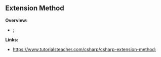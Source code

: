 ## Extension Method

**Overview:**

- ;

**Links:**

- https://www.tutorialsteacher.com/csharp/csharp-extension-method;
